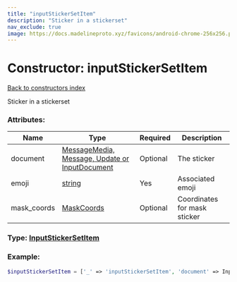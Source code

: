 ```yaml
---
title: "inputStickerSetItem"
description: "Sticker in a stickerset"
nav_exclude: true
image: https://docs.madelineproto.xyz/favicons/android-chrome-256x256.png
---
```

# Constructor: inputStickerSetItem  
[Back to constructors index](index.md)



Sticker in a stickerset

### Attributes:

| Name     |    Type       | Required | Description |
|----------|---------------|----------|-------------|
|document|[MessageMedia, Message, Update or InputDocument](../types/InputDocument.md) | Optional|The sticker|
|emoji|[string](../types/string.md) | Yes|Associated emoji|
|mask\_coords|[MaskCoords](../types/MaskCoords.md) | Optional|Coordinates for mask sticker|



### Type: [InputStickerSetItem](../types/InputStickerSetItem.md)


### Example:

```php
$inputStickerSetItem = ['_' => 'inputStickerSetItem', 'document' => InputDocument, 'emoji' => 'string', 'mask_coords' => MaskCoords];
```  

